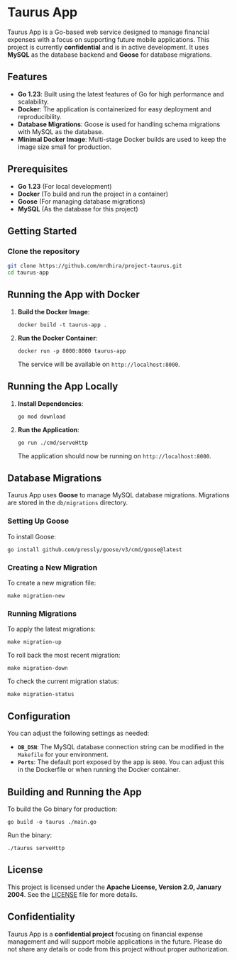 # Taurus App

Taurus App is a Go-based web service designed to manage financial expenses with a focus on supporting future mobile applications. This project is currently **confidential** and is in active development. It uses **MySQL** as the database backend and **Goose** for database migrations.

## Features

- **Go 1.23**: Built using the latest features of Go for high performance and scalability.
- **Docker**: The application is containerized for easy deployment and reproducibility.
- **Database Migrations**: Goose is used for handling schema migrations with MySQL as the database.
- **Minimal Docker Image**: Multi-stage Docker builds are used to keep the image size small for production.

## Prerequisites

- **Go 1.23** (For local development)
- **Docker** (To build and run the project in a container)
- **Goose** (For managing database migrations)
- **MySQL** (As the database for this project)

## Getting Started

### Clone the repository

```bash
git clone https://github.com/mrdhira/project-taurus.git
cd taurus-app
```

## Running the App with Docker

1. **Build the Docker Image**:

   ```
   docker build -t taurus-app .
   ```

2. **Run the Docker Container**:

   ```
   docker run -p 8000:8000 taurus-app
   ```

   The service will be available on `http://localhost:8000`.

## Running the App Locally

1. **Install Dependencies**:

   ```
   go mod download
   ```

2. **Run the Application**:

   ```
   go run ./cmd/serveHttp
   ```

   The application should now be running on `http://localhost:8000`.

## Database Migrations

Taurus App uses **Goose** to manage MySQL database migrations. Migrations are stored in the `db/migrations` directory.

### Setting Up Goose

To install Goose:

```
go install github.com/pressly/goose/v3/cmd/goose@latest
```

### Creating a New Migration

To create a new migration file:

```
make migration-new
```

### Running Migrations

To apply the latest migrations:

```
make migration-up
```

To roll back the most recent migration:

```
make migration-down
```

To check the current migration status:

```
make migration-status
```

## Configuration

You can adjust the following settings as needed:

- **`DB_DSN`**: The MySQL database connection string can be modified in the `Makefile` for your environment.
- **`Ports`**: The default port exposed by the app is `8000`. You can adjust this in the Dockerfile or when running the Docker container.

## Building and Running the App

To build the Go binary for production:

```
go build -o taurus ./main.go
```

Run the binary:

```
./taurus serveHttp
```

## License

This project is licensed under the **Apache License, Version 2.0, January 2004**. See the [LICENSE](./LICENSE) file for more details.

## Confidentiality

Taurus App is a **confidential project** focusing on financial expense management and will support mobile applications in the future. Please do not share any details or code from this project without proper authorization.
